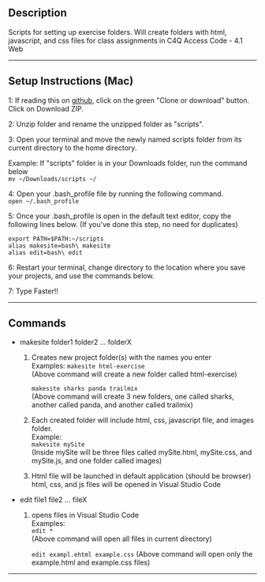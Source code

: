 Description
--- 
Scripts for setting up exercise folders. Will create folders with 
html, javascript, and css files for class assignments in 
C4Q Access Code - 4.1 Web
_________________________________________________________________________

Setup Instructions (Mac)
---
1: If reading this on [github](https://github.com/Acostill/scripts), click on
the green "Clone or download" button.
Click on Download ZIP.

2: Unzip folder and rename the unzipped folder as "scripts".

3: Open your terminal and move the newly named scripts folder from 
its current directory to the home directory.

Example: If "scripts" folder is in your Downloads folder, 
run the command below  
```mv ~/Downloads/scripts ~/```



4: Open your .bash_profile file by running the following command.  
```open ~/.bash_profile```

5: Once your .bash_profile is open in the default text editor, copy the 
following lines below. (If you've done this step, no need for duplicates)  
```
export PATH=$PATH:~/scripts
alias makesite=bash\ makesite
alias edit=bash\ edit
```
6: Restart your terminal, change directory to the location where you save
your projects, and use the commands below.

7: Type Faster!!
_________________________________________________________________________

Commands
---
* makesite folder1 folder2 ... folderX
    1. Creates new project folder(s) with the names you enter  
    Examples: 
        ```makesite html-exercise```  
        (Above command will create a 
        new folder called html-exercise)
        
        ```makesite sharks panda trailmix```  
        (Above command will create 3 new folders, one called 
        sharks, another called panda, and another called trailmix)

    2. Each created folder will include html, css, javascript file,
       and images folder.  
    Example:  
        ```makesite mySite```  
        (Inside mySite will be three files called mySite.html, 
        mySite.css, and mySite.js, and one folder called images)


    3. Html file will be launched in default application (should be browser)
    html, css, and js files will be opened in Visual Studio Code

* edit file1 file2 ... fileX
    1. opens files in Visual Studio Code  
    Examples:  
        ```edit *```  
        (Above command will open all files in current directory)

        ```edit exampl.ehtml example.css```
        (Above command will open only the 
        example.html and example.css files)
_________________________________________________________________________